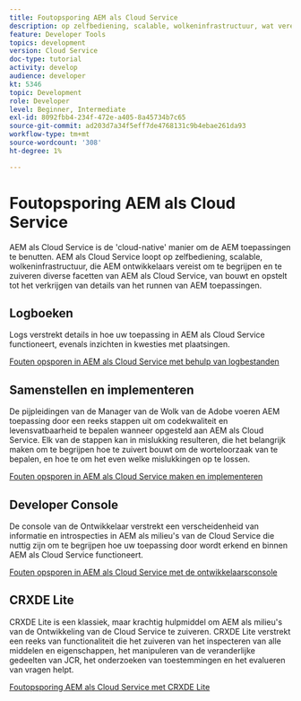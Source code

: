 ```yaml
---
title: Foutopsporing AEM als Cloud Service
description: op zelfbediening, scalable, wolkeninfrastructuur, wat vereist AEM ontwikkelaars om te begrijpen en te zuiveren diverse facetten van AEM als Cloud Service, van bouw en implementatie aan het verkrijgen van details van het runnen van AEM toepassingen.
feature: Developer Tools
topics: development
version: Cloud Service
doc-type: tutorial
activity: develop
audience: developer
kt: 5346
topic: Development
role: Developer
level: Beginner, Intermediate
exl-id: 8092fbb4-234f-472e-a405-8a45734b7c65
source-git-commit: ad203d7a34f5eff7de4768131c9b4ebae261da93
workflow-type: tm+mt
source-wordcount: '308'
ht-degree: 1%

---
```


# Foutopsporing AEM als Cloud Service

AEM als Cloud Service is de &#39;cloud-native&#39; manier om de AEM toepassingen te benutten. AEM als Cloud Service loopt op zelfbediening, scalable, wolkeninfrastructuur, die AEM ontwikkelaars vereist om te begrijpen en te zuiveren diverse facetten van AEM als Cloud Service, van bouwt en opstelt tot het verkrijgen van details van het runnen van AEM toepassingen.

## Logboeken

Logs verstrekt details in hoe uw toepassing in AEM als Cloud Service functioneert, evenals inzichten in kwesties met plaatsingen.

[Fouten opsporen in AEM als Cloud Service met behulp van logbestanden](./logs.md)

## Samenstellen en implementeren

De pijpleidingen van de Manager van de Wolk van de Adobe voeren AEM toepassing door een reeks stappen uit om codekwaliteit en levensvatbaarheid te bepalen wanneer opgesteld aan AEM als Cloud Service. Elk van de stappen kan in mislukking resulteren, die het belangrijk maken om te begrijpen hoe te zuivert bouwt om de worteloorzaak van te bepalen, en hoe te om het even welke mislukkingen op te lossen.

[Fouten opsporen in AEM als Cloud Service maken en implementeren](./build-and-deployment.md)

## Developer Console

De console van de Ontwikkelaar verstrekt een verscheidenheid van informatie en introspecties in AEM als milieu&#39;s van de Cloud Service die nuttig zijn om te begrijpen hoe uw toepassing door wordt erkend en binnen AEM als Cloud Service functioneert.

[Fouten opsporen in AEM als Cloud Service met de ontwikkelaarsconsole](./developer-console.md)

## CRXDE Lite

CRXDE Lite is een klassiek, maar krachtig hulpmiddel om AEM als milieu&#39;s van de Ontwikkeling van de Cloud Service te zuiveren. CRXDE Lite verstrekt een reeks van functionaliteit die het zuiveren van het inspecteren van alle middelen en eigenschappen, het manipuleren van de veranderlijke gedeelten van JCR, het onderzoeken van toestemmingen en het evalueren van vragen helpt.

[Foutopsporing AEM als Cloud Service met CRXDE Lite](./crxde-lite.md)
